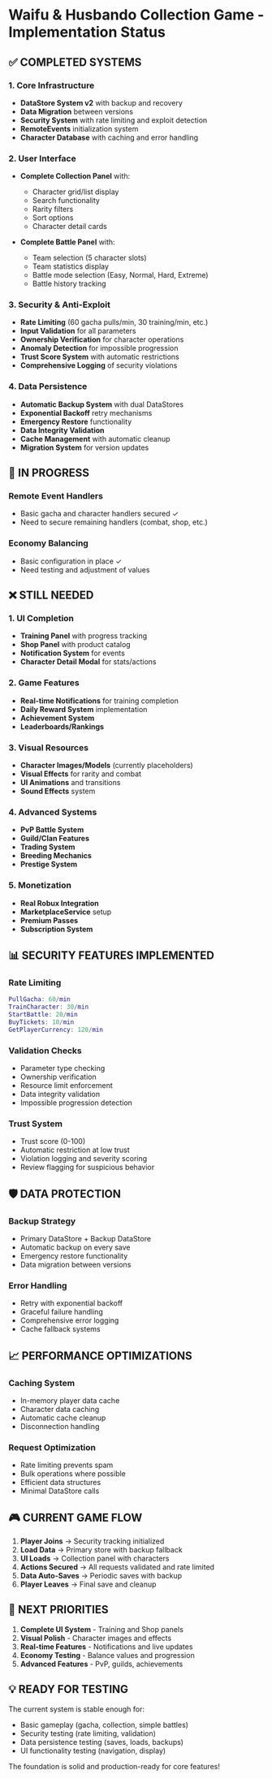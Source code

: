 # Waifu & Husbando Collection Game - Implementation Status

## ✅ COMPLETED SYSTEMS

### 1. Core Infrastructure
- **DataStore System v2** with backup and recovery
- **Data Migration** between versions
- **Security System** with rate limiting and exploit detection
- **RemoteEvents** initialization system
- **Character Database** with caching and error handling

### 2. User Interface
- **Complete Collection Panel** with:
  - Character grid/list display
  - Search functionality  
  - Rarity filters
  - Sort options
  - Character detail cards

- **Complete Battle Panel** with:
  - Team selection (5 character slots)
  - Team statistics display
  - Battle mode selection (Easy, Normal, Hard, Extreme)
  - Battle history tracking

### 3. Security & Anti-Exploit
- **Rate Limiting** (60 gacha pulls/min, 30 training/min, etc.)
- **Input Validation** for all parameters
- **Ownership Verification** for character operations
- **Anomaly Detection** for impossible progression
- **Trust Score System** with automatic restrictions
- **Comprehensive Logging** of security violations

### 4. Data Persistence
- **Automatic Backup System** with dual DataStores
- **Exponential Backoff** retry mechanisms
- **Emergency Restore** functionality
- **Data Integrity Validation**
- **Cache Management** with automatic cleanup
- **Migration System** for version updates

## 🚧 IN PROGRESS

### Remote Event Handlers
- Basic gacha and character handlers secured ✓
- Need to secure remaining handlers (combat, shop, etc.)

### Economy Balancing
- Basic configuration in place ✓
- Need testing and adjustment of values

## ❌ STILL NEEDED

### 1. UI Completion
- **Training Panel** with progress tracking
- **Shop Panel** with product catalog
- **Notification System** for events
- **Character Detail Modal** for stats/actions

### 2. Game Features
- **Real-time Notifications** for training completion
- **Daily Reward System** implementation
- **Achievement System**
- **Leaderboards/Rankings**

### 3. Visual Resources
- **Character Images/Models** (currently placeholders)
- **Visual Effects** for rarity and combat
- **UI Animations** and transitions  
- **Sound Effects** system

### 4. Advanced Systems
- **PvP Battle System**
- **Guild/Clan Features**
- **Trading System**
- **Breeding Mechanics**
- **Prestige System**

### 5. Monetization
- **Real Robux Integration** 
- **MarketplaceService** setup
- **Premium Passes**
- **Subscription System**

## 📊 SECURITY FEATURES IMPLEMENTED

### Rate Limiting
```lua
PullGacha: 60/min
TrainCharacter: 30/min  
StartBattle: 20/min
BuyTickets: 10/min
GetPlayerCurrency: 120/min
```

### Validation Checks
- Parameter type checking
- Ownership verification  
- Resource limit enforcement
- Data integrity validation
- Impossible progression detection

### Trust System
- Trust score (0-100)
- Automatic restriction at low trust
- Violation logging and severity scoring
- Review flagging for suspicious behavior

## 🛡️ DATA PROTECTION

### Backup Strategy
- Primary DataStore + Backup DataStore
- Automatic backup on every save
- Emergency restore functionality
- Data migration between versions

### Error Handling
- Retry with exponential backoff
- Graceful failure handling  
- Comprehensive error logging
- Cache fallback systems

## 📈 PERFORMANCE OPTIMIZATIONS

### Caching System
- In-memory player data cache
- Character data caching
- Automatic cache cleanup
- Disconnection handling

### Request Optimization
- Rate limiting prevents spam
- Bulk operations where possible
- Efficient data structures
- Minimal DataStore calls

## 🎮 CURRENT GAME FLOW

1. **Player Joins** → Security tracking initialized
2. **Load Data** → Primary store with backup fallback  
3. **UI Loads** → Collection panel with characters
4. **Actions Secured** → All requests validated and rate limited
5. **Data Auto-Saves** → Periodic saves with backup
6. **Player Leaves** → Final save and cleanup

## 🔧 NEXT PRIORITIES

1. **Complete UI System** - Training and Shop panels
2. **Visual Polish** - Character images and effects  
3. **Real-time Features** - Notifications and live updates
4. **Economy Testing** - Balance values and progression
5. **Advanced Features** - PvP, guilds, achievements

## 💡 READY FOR TESTING

The current system is stable enough for:
- Basic gameplay (gacha, collection, simple battles)
- Security testing (rate limiting, validation)
- Data persistence testing (saves, loads, backups)
- UI functionality testing (navigation, display)

The foundation is solid and production-ready for core features!